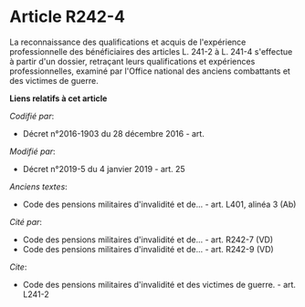 # Article R242-4

La reconnaissance des qualifications et acquis de l'expérience professionnelle des bénéficiaires des articles L. 241-2 à L.
241-4 s'effectue à partir d'un dossier, retraçant leurs qualifications et expériences professionnelles, examiné par l'Office
national des anciens combattants et des victimes de guerre.

**Liens relatifs à cet article**

_Codifié par_:

  - Décret n°2016-1903 du 28 décembre 2016 - art.

_Modifié par_:

  - Décret n°2019-5 du 4 janvier 2019 - art. 25

_Anciens textes_:

  - Code des pensions militaires d'invalidité et de... - art. L401, alinéa 3 (Ab)

_Cité par_:

  - Code des pensions militaires d'invalidité et de... - art. R242-7 (VD)
  - Code des pensions militaires d'invalidité et de... - art. R242-9 (VD)

_Cite_:

  - Code des pensions militaires d'invalidité et des victimes de guerre. - art. L241-2
